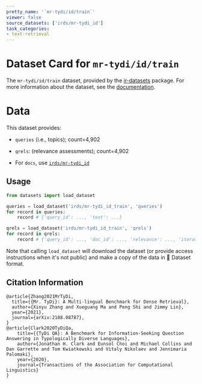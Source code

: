 ```yaml
---
pretty_name: '`mr-tydi/id/train`'
viewer: false
source_datasets: ['irds/mr-tydi_id']
task_categories:
- text-retrieval
---
```


# Dataset Card for `mr-tydi/id/train`

The `mr-tydi/id/train` dataset, provided by the [ir-datasets](https://ir-datasets.com/) package.
For more information about the dataset, see the [documentation](https://ir-datasets.com/mr-tydi#mr-tydi/id/train).

# Data

This dataset provides:
 - `queries` (i.e., topics); count=4,902
 - `qrels`: (relevance assessments); count=4,902

 - For `docs`, use [`irds/mr-tydi_id`](https://huggingface.co/datasets/irds/mr-tydi_id)

## Usage

```python
from datasets import load_dataset

queries = load_dataset('irds/mr-tydi_id_train', 'queries')
for record in queries:
    record # {'query_id': ..., 'text': ...}

qrels = load_dataset('irds/mr-tydi_id_train', 'qrels')
for record in qrels:
    record # {'query_id': ..., 'doc_id': ..., 'relevance': ..., 'iteration': ...}

```

Note that calling `load_dataset` will download the dataset (or provide access instructions when it's not public) and make a copy of the
data in 🤗 Dataset format.

## Citation Information

```
@article{Zhang2021MrTyDi,
  title={{Mr. TyDi}: A Multi-lingual Benchmark for Dense Retrieval}, 
  author={Xinyu Zhang and Xueguang Ma and Peng Shi and Jimmy Lin},
  year={2021},
  journal={arXiv:2108.08787},
}
@article{Clark2020TyDiQa,
    title={{TyDi QA}: A Benchmark for Information-Seeking Question Answering in Typologically Diverse Languages},
    author={Jonathan H. Clark and Eunsol Choi and Michael Collins and Dan Garrette and Tom Kwiatkowski and Vitaly Nikolaev and Jennimaria Palomaki},
    year={2020},
    journal={Transactions of the Association for Computational Linguistics}
}
```
